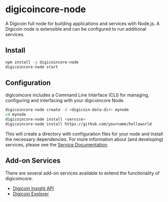 # digicoincore-node

A Digicoin full node for building applications and services with Node.js. A Digicoin node is extensible and can be configured to run additional services.

## Install

```bash
npm install -g digicoincore-node
digicoincore-node start
```

## Configuration

digicoincore includes a Command Line Interface (CLI) for managing, configuring and interfacing with your digicoincore Node.

```bash
digicoincore-node create -d <digicoin-data-dir> mynode
cd mynode
digicoincore-node install <service>
digicoincore-node install https://github.com/yourname/helloworld
```

This will create a directory with configuration files for your node and install the necessary dependencies. For more information about (and developing) services, please see the [Service Documentation](docs/services.md).

## Add-on Services

There are several add-on services available to extend the functionality of digicoincore:

- [Digicoin Insight API](https://github.com/digicoinofficial/insight-api)
- [Digicoin Explorer](https://github.com/digicoinofficial/digicoin-explorer)
